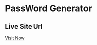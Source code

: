 
<h1>PassWord Generator</h1>
<h2>Live Site Url</h2>  <a href="https://arpitmishra8751.github.io/Password_Generator_Project/Password_Generator/">Visit Now</a>
